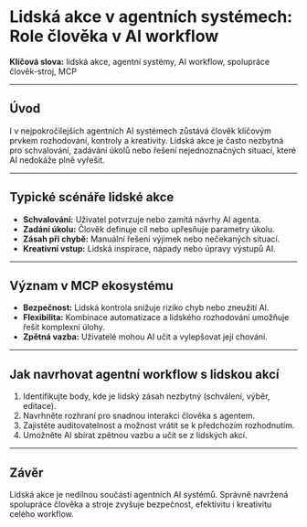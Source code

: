 # Lidská akce v agentních systémech: Role člověka v AI workflow

**Klíčová slova:** lidská akce, agentní systémy, AI workflow, spolupráce člověk-stroj, MCP

---

## Úvod

I v nejpokročilejších agentních AI systémech zůstává člověk klíčovým prvkem rozhodování, kontroly a kreativity. Lidská akce je často nezbytná pro schvalování, zadávání úkolů nebo řešení nejednoznačných situací, které AI nedokáže plně vyřešit.

---

## Typické scénáře lidské akce

- **Schvalování:** Uživatel potvrzuje nebo zamítá návrhy AI agenta.
- **Zadání úkolu:** Člověk definuje cíl nebo upřesňuje parametry úkolu.
- **Zásah při chybě:** Manuální řešení výjimek nebo nečekaných situací.
- **Kreativní vstup:** Lidská inspirace, nápady nebo úpravy výstupů AI.

---

## Význam v MCP ekosystému

- **Bezpečnost:** Lidská kontrola snižuje riziko chyb nebo zneužití AI.
- **Flexibilita:** Kombinace automatizace a lidského rozhodování umožňuje řešit komplexní úlohy.
- **Zpětná vazba:** Uživatelé mohou AI učit a vylepšovat její chování.

---

## Jak navrhovat agentní workflow s lidskou akcí

1. Identifikujte body, kde je lidský zásah nezbytný (schválení, výběr, editace).
2. Navrhněte rozhraní pro snadnou interakci člověka s agentem.
3. Zajistěte auditovatelnost a možnost vrátit se k předchozím rozhodnutím.
4. Umožněte AI sbírat zpětnou vazbu a učit se z lidských akcí.

---

## Závěr

Lidská akce je nedílnou součástí agentních AI systémů. Správně navržená spolupráce člověka a stroje zvyšuje bezpečnost, efektivitu i kreativitu celého workflow.
